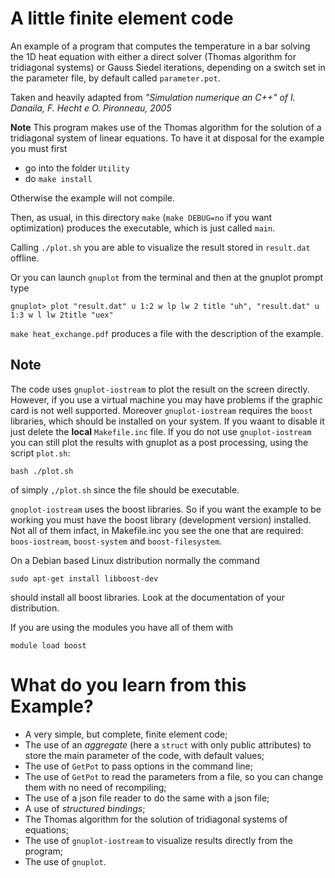 # A little finite element code #

An example of a program that computes the temperature in a bar solving
the 1D heat equation with either a direct solver (Thomas algorithm for tridiagonal systems) or Gauss Siedel iterations,
depending on a switch set in the parameter file, by default called `parameter.pot`. 

Taken and heavily adapted from *"Simulation numerique an C++" of I. Danaila,
   F. Hecht e O. Pironneau, 2005* 

**Note** This program makes use of the Thomas algorithm for the solution of a tridiagonal system of linear equations. To have it at disposal for the example you must first
- go into the folder `Utility`
- do `make install`

Otherwise the example will not compile.

Then, as usual, in this directory `make` (`make DEBUG=no` if you want optimization) produces the executable, which is just called `main`.
 
Calling ``./plot.sh`` you are able to visualize the result stored in `result.dat` offline.  

Or you can launch `gnuplot` from the terminal and then at the gnuplot prompt type

```
gnuplot> plot "result.dat" u 1:2 w lp lw 2 title "uh", "result.dat" u 1:3 w l lw 2title "uex"
```


``make heat_exchange.pdf`` produces a file with the description of the example.


## Note ##
The code uses `gnuplot-iostream` to plot the result on the screen directly. However, if you use a virtual machine you may have problems if the graphic card is not well supported. Moreover `gnuplot-iostream` requires the `boost` libraries, which should be installed on your system. If you waant to disable it just delete the **local** `Makefile.inc` file. If you do not use `gnuplot-iostream` you can still plot the results with gnuplot as a post processing, using the script `plot.sh`:
	
	bash ./plot.sh

of simply `,/plot.sh` since the file should be executable.

`gnoplot-iostream` uses the boost libraries. So if you want the example to be working you must have the boost library (development
version) installed. Not all of them infact, in Makefile.inc you see the one that are required: `boos-iostream`, `boost-system` and `boost-filesystem`.

On a Debian based Linux distribution normally the command

	sudo apt-get install libboost-dev
should install all boost libraries. Look at the documentation of your distribution.

If you are using the modules you have all of them with

```
module load boost
```


# What do you learn from this Example? #
- A very simple, but complete, finite element code;
- The use of an *aggregate* (here a `struct` with only public attributes)  to store the main parameter of the code, with default values;
- The use of `GetPot` to pass options in the command line;
- The use of `GetPot` to read the parameters from a file, so you can change them with no need of recompiling;
- The use of a json file reader to do the same with a json file;
- A use of *structured bindings*;
- The Thomas algorithm for the solution of tridiagonal systems of equations;
- The use of `gnuplot-iostream` to visualize results directly from the program;
- The use of `gnuplot`.


